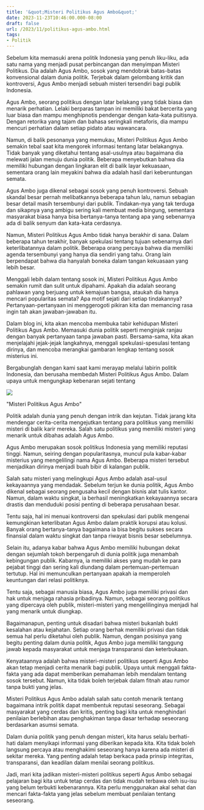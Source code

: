 ```yaml
---
title: '&quot;Misteri Politikus Agus Ambo&quot;'
date: 2023-11-23T10:46:00.000-08:00
draft: false
url: /2023/11/politikus-agus-ambo.html
tags: 
- Politik
---
```


  

Sebelum kita memasuki arena politik Indonesia yang penuh liku-liku, ada satu nama yang menjadi pusat perbincangan dan menyimpan Misteri Politikus. Dia adalah Agus Ambo, sosok yang mendobrak batas-batas konvensional dalam dunia politik. Terjebak dalam gelombang kritik dan kontroversi, Agus Ambo menjadi sebuah misteri tersendiri bagi publik Indonesia.

  

Agus Ambo, seorang politikus dengan latar belakang yang tidak biasa dan menarik perhatian. Lelaki berparas tampan ini memiliki bakat bercerita yang luar biasa dan mampu menghipnotis pendengar dengan kata-kata puitisnya. Dengan retorika yang tajam dan bahasa seringkali metaforis, dia mampu mencuri perhatian dalam setiap pidato atau wawancara.

  

Namun, di balik pesonanya yang memukau, Misteri Politikus Agus Ambo semakin tebal saat kita mengorek informasi tentang latar belakangnya. Tidak banyak yang diketahui tentang asal-usulnya atau bagaimana dia melewati jalan menuju dunia politik. Beberapa menyebutkan bahwa dia memiliki hubungan dengan lingkaran elit di balik layar kekuasaan, sementara orang lain meyakini bahwa dia adalah hasil dari keberuntungan semata.

  

Agus Ambo juga dikenal sebagai sosok yang penuh kontroversi. Sebuah skandal besar pernah melibatkannya beberapa tahun lalu, namun sebagian besar detail masih tersembunyi dari publik. Tindakan-nya yang tak terduga dan sikapnya yang ambigu sering kali membuat media bingung, sementara masyarakat biasa hanya bisa bertanya-tanya tentang apa yang sebenarnya ada di balik senyum dan kata-kata cerdasnya.

  

Namun, Misteri Politikus Agus Ambo tidak hanya berakhir di sana. Dalam beberapa tahun terakhir, banyak spekulasi tentang tujuan sebenarnya dari keterlibatannya dalam politik. Beberapa orang percaya bahwa dia memiliki agenda tersembunyi yang hanya dia sendiri yang tahu. Orang lain berpendapat bahwa dia hanyalah boneka dalam tangan kekuasaan yang lebih besar.

  

Menggali lebih dalam tentang sosok ini, Misteri Politikus Agus Ambo semakin rumit dan sulit untuk dipahami. Apakah dia adalah seorang pahlawan yang berjuang untuk kemajuan bangsa, ataukah dia hanya mencari popularitas semata? Apa motif sejati dari setiap tindakannya? Pertanyaan-pertanyaan ini menggerogoti pikiran kita dan memancing rasa ingin tah akan jawaban-jawaban itu.

  

Dalam blog ini, kita akan mencoba membuka tabir kehidupan Misteri Politikus Agus Ambo. Memasuki dunia politik seperti menginjak ranjau dengan banyak pertanyaan tanpa jawaban pasti. Bersama-sama, kita akan menjelajahi jejak-jejak langkahnya, menggali spekulasi-spesulasi tentang dirinya, dan mencoba merangkai gambaran lengkap tentang sosok misterius ini.

  

Bergabunglah dengan kami saat kami merayap melalui labirin politik Indonesia, dan berusaha membedah Misteri Politikus Agus Ambo. Dalam upaya untuk mengungkap kebenaran sejati tentang

  

![](https://cdn1-production-images-kly.akamaized.net/0dnsHUbOneQhNQPlMbFZm4OoRf4=/640x360/smart/filters:quality(75):strip_icc():format(jpeg)/kly-media-production/medias/1945752/original/061418500_1519806121-11.jpg)

  

"Misteri Politikus Agus Ambo"

  

Politik adalah dunia yang penuh dengan intrik dan kejutan. Tidak jarang kita mendengar cerita-cerita mengejutkan tentang para politikus yang memiliki misteri di balik karir mereka. Salah satu politikus yang memiliki misteri yang menarik untuk dibahas adalah Agus Ambo.

  

Agus Ambo merupakan sosok politikus Indonesia yang memiliki reputasi tinggi. Namun, seiring dengan popularitasnya, muncul pula kabar-kabar misterius yang mengelilingi nama Agus Ambo. Beberapa misteri tersebut menjadikan dirinya menjadi buah bibir di kalangan publik.

  

Salah satu misteri yang melingkupi Agus Ambo adalah asal-usul kekayaannya yang mendadak. Sebelum terjun ke dunia politik, Agus Ambo dikenal sebagai seorang pengusaha kecil dengan bisnis alat tulis kantor. Namun, dalam waktu singkat, ia berhasil meningkatkan kekayaannya secara drastis dan menduduki posisi penting di beberapa perusahaan besar.

  

Tentu saja, hal ini menuai kontroversi dan spekulasi dari publik mengenai kemungkinan keterlibatan Agus Ambo dalam praktik korupsi atau kolusi. Banyak orang bertanya-tanya bagaimana ia bisa begitu sukses secara finansial dalam waktu singkat dan tanpa riwayat bisnis besar sebelumnya.

  

Selain itu, adanya kabar bahwa Agus Ambo memiliki hubungan dekat dengan sejumlah tokoh berpengaruh di dunia politik juga menambah kebingungan publik. Kabarnya, ia memiliki akses yang mudah ke para pejabat tinggi dan sering kali diundang dalam pertemuan-pertemuan tertutup. Hal ini memunculkan pertanyaan apakah ia memperoleh keuntungan dari relasi politiknya.

  

Tentu saja, sebagai manusia biasa, Agus Ambo juga memiliki privasi dan hak untuk menjaga rahasia pribadinya. Namun, sebagai seorang politikus yang dipercaya oleh publik, misteri-misteri yang mengelilinginya menjadi hal yang menarik untuk diungkap.

  

Bagaimanapun, penting untuk disadari bahwa misteri bukanlah bukti kesalahan atau kejahatan. Setiap orang berhak memiliki privasi dan tidak semua hal perlu diketahui oleh publik. Namun, dengan posisinya yang begitu penting dalam dunia politik, Agus Ambo juga memiliki tanggung jawab kepada masyarakat untuk menjaga transparansi dan keterbukaan.

  

Kenyataannya adalah bahwa misteri-misteri politikus seperti Agus Ambo akan tetap menjadi cerita menarik bagi publik. Upaya untuk menggali fakta-fakta yang ada dapat memberikan pemahaman lebih mendalam tentang sosok tersebut. Namun, kita tidak boleh terjebak dalam fitnah atau rumor tanpa bukti yang jelas.

  

Misteri Politikus Agus Ambo adalah salah satu contoh menarik tentang bagaimana intrik politik dapat membentuk reputasi seseorang. Sebagai masyarakat yang cerdas dan kritis, penting bagi kita untuk menghindari penilaian berlebihan atau penghakiman tanpa dasar terhadap seseorang berdasarkan asumsi semata.

  

Dalam dunia politik yang penuh dengan misteri, kita harus selalu berhati-hati dalam menyikapi informasi yang diberikan kepada kita. Kita tidak boleh langsung percaya atau menghakimi seseorang hanya karena ada misteri di sekitar mereka. Yang penting adalah tetap berkaca pada prinsip integritas, transparansi, dan keadilan dalam menilai seorang politikus.

  

Jadi, mari kita jadikan misteri-misteri politikus seperti Agus Ambo sebagai pelajaran bagi kita untuk tetap cerdas dan tidak mudah terbawa oleh isu-isu yang belum terbukti kebenarannya. Kita perlu menggunakan akal sehat dan mencari fakta-fakta yang jelas sebelum membuat penilaian tentang seseorang.